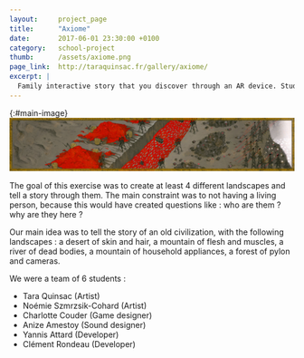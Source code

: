 ```yaml
---
layout: 	project_page
title:  	"Axiome"
date:   	2017-06-01 23:30:00 +0100
category: 	school-project
thumb:		/assets/axiome.png
page_link:  http://taraquinsac.fr/gallery/axiome/
excerpt: |
  Family interactive story that you discover through an AR device. Student project @ENJMIN.
---
```


{:#main-image}
![Fresco to discover](/assets/preorder-fresque.jpg)

The goal of this exercise was to create at least 4 different landscapes and tell a story through them. The main constraint was to not having a living person, because this would have created questions like : who are them ? why are they here ?

Our main idea was to tell the story of an old civilization, with the following landscapes : a desert of skin and hair, a mountain of flesh and muscles, a river of dead bodies, a mountain of household appliances, a forest of pylon and cameras.

We were a team of 6 students :

* Tara Quinsac (Artist)
* Noémie Szmrzsik-Cohard (Artist)
* Charlotte Couder (Game designer)
* Anize Amestoy (Sound designer)
* Yannis Attard (Developer)
* Clément Rondeau (Developer)